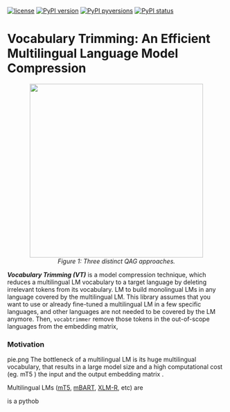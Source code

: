 [![license](https://img.shields.io/badge/License-MIT-brightgreen.svg)](https://github.com/asahi417/lm-vocab-trimming/blob/master/LICENSE)
[![PyPI version](https://badge.fury.io/py/vocabtrimmer.svg)](https://badge.fury.io/py/vocabtrimmer)
[![PyPI pyversions](https://img.shields.io/pypi/pyversions/vocabtrimmer.svg)](https://pypi.python.org/pypi/vocabtrimmer/)
[![PyPI status](https://img.shields.io/pypi/status/vocabtrimmer.svg)](https://pypi.python.org/pypi/vocabtrimmer/)

# Vocabulary Trimming: An Efficient Multilingual Language Model Compression

<p align="center">
  <img src="https://raw.githubusercontent.com/asahi417/lm-vocab-trimming/master/assets/overview.png" width="400">
  <br><em> Figure 1: Three distinct QAG approaches. </em>
</p>


***Vocabulary Trimming (VT)*** is a model compression technique, which reduces a multilingual LM vocabulary to a 
target language by deleting irrelevant tokens from its vocabulary. 
LM to build monolingual LMs in any language covered by the multilingual LM. 
This library assumes that you want to use or already fine-tuned a multilingual LM in a few specific languages, 
and other languages are not needed to be covered by the LM anymore.
Then, `vocabtrimmer` remove those tokens in the out-of-scope languages from the embedding matrix,


### Motivation

pie.png
The bottleneck of a multilingual LM is its huge multilingual 
vocabulary, that results in a large model size and a high computational cost (eg. mT5 )
the input and the output embedding matrix .

Multilingual LMs ([mT5](https://arxiv.org/abs/2010.11934), [mBART](https://arxiv.org/abs/2001.08210), [XLM-R](https://arxiv.org/abs/1911.02116), etc) are

 is a pythob
